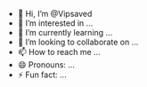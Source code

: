 - 👋 Hi, I’m @Vipsaved
- 👀 I’m interested in ...
- 🌱 I’m currently learning ...
- 💞️ I’m looking to collaborate on ...
- 📫 How to reach me ...
- 😄 Pronouns: ...
- ⚡ Fun fact: ...

<!---
Vipsaved/Vipsaved is a ✨ special ✨ repository because its `README.md` (this file) appears on your GitHub profile.
You can click the Preview link to take a look at your changes.
--->
